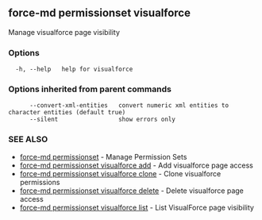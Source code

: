 ## force-md permissionset visualforce

Manage visualforce page visibility

### Options

```
  -h, --help   help for visualforce
```

### Options inherited from parent commands

```
      --convert-xml-entities   convert numeric xml entities to character entities (default true)
      --silent                 show errors only
```

### SEE ALSO

* [force-md permissionset](force-md_permissionset.md)	 - Manage Permission Sets
* [force-md permissionset visualforce add](force-md_permissionset_visualforce_add.md)	 - Add visualforce page access
* [force-md permissionset visualforce clone](force-md_permissionset_visualforce_clone.md)	 - Clone visualforce permissions
* [force-md permissionset visualforce delete](force-md_permissionset_visualforce_delete.md)	 - Delete visualforce page access
* [force-md permissionset visualforce list](force-md_permissionset_visualforce_list.md)	 - List VisualForce page visibility

